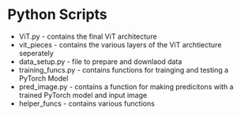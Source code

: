 # Python Scripts

* ViT.py - contains the final ViT architecture
* vit_pieces - contains the various layers of the ViT archtiecture seperately
* data_setup.py - file to prepare and downlaod data
* training_funcs.py - contains functions for trainging and testing a PyTorch Model
* pred_image.py - contains a function for making predicitons with a trained PyTorch model and input image
* helper_funcs - contains various functions
